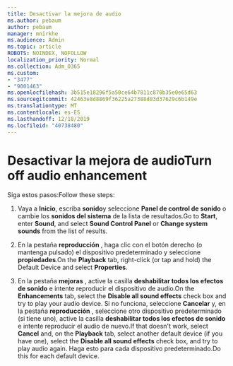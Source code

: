 ```yaml
---
title: Desactivar la mejora de audio
ms.author: pebaum
author: pebaum
manager: mnirkhe
ms.audience: Admin
ms.topic: article
ROBOTS: NOINDEX, NOFOLLOW
localization_priority: Normal
ms.collection: Adm_O365
ms.custom:
- "3477"
- "9001463"
ms.openlocfilehash: 3b515e18296f5a50ce64b7811c870b35e0e65d63
ms.sourcegitcommit: 42463e8d8869f36225a27388d83d37629c6b149e
ms.translationtype: MT
ms.contentlocale: es-ES
ms.lasthandoff: 12/18/2019
ms.locfileid: "40738480"
---
```

# <a name="turn-off-audio-enhancement"></a><span data-ttu-id="b8291-102">Desactivar la mejora de audio</span><span class="sxs-lookup"><span data-stu-id="b8291-102">Turn off audio enhancement</span></span>

<span data-ttu-id="b8291-103">Siga estos pasos:</span><span class="sxs-lookup"><span data-stu-id="b8291-103">Follow these steps:</span></span>

1. <span data-ttu-id="b8291-104">Vaya a **Inicio**, escriba **sonido**y seleccione **Panel de control de sonido** o cambie los **sonidos del sistema** de la lista de resultados.</span><span class="sxs-lookup"><span data-stu-id="b8291-104">Go to **Start**, enter **Sound**, and select **Sound Control Panel** or **Change system sounds** from the list of results.</span></span>

2. <span data-ttu-id="b8291-105">En la pestaña **reproducción** , haga clic con el botón derecho (o mantenga pulsado) el dispositivo predeterminado y seleccione **propiedades**.</span><span class="sxs-lookup"><span data-stu-id="b8291-105">On the **Playback** tab, right-click (or tap and hold) the Default Device and select **Properties**.</span></span>

3. <span data-ttu-id="b8291-106">En la pestaña **mejoras** , active la casilla **deshabilitar todos los efectos de sonido** e intente reproducir el dispositivo de audio.</span><span class="sxs-lookup"><span data-stu-id="b8291-106">On the **Enhancements** tab, select the **Disable all sound effects** check box and try to play your audio device.</span></span> <span data-ttu-id="b8291-107">Si no funciona, seleccione **Cancelar** y, en la pestaña **reproducción** , seleccione otro dispositivo predeterminado (si tiene uno), active la casilla **deshabilitar todos los efectos de sonido** e intente reproducir el audio de nuevo.</span><span class="sxs-lookup"><span data-stu-id="b8291-107">If that doesn't work, select **Cancel** and, on the **Playback** tab, select another default device (if you have one), select the **Disable all sound effects** check box, and try to play audio again.</span></span> <span data-ttu-id="b8291-108">Haga esto para cada dispositivo predeterminado.</span><span class="sxs-lookup"><span data-stu-id="b8291-108">Do this for each default device.</span></span>
